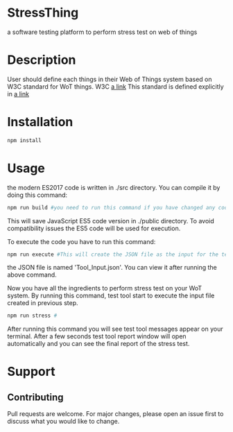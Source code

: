 # StressThing
a software testing platform to perform stress test on web of things
# Description
User should define each things in their Web of Things system based on W3C standard for WoT things.
W3C [a link](https://www.w3.org/) 
This standard is defined explicitly in [a link]( https://www.w3.org/TR/wot-thing-description/)
# Installation
```bash
npm install
```
# Usage
the modern ES2017 code is written in ./src directory. You can compile it by doing this command:
```bash
npm run build #you need to run this command if you have changed any code in ./src directory
```
This will save JavaScript ES5 code version in ./public directory. To avoid compatibility issues the ES5 code will be used for execution.

To execute the code you have to run this command:
```bash
npm run execute #This will create the JSON file as the input for the test tool
```
the JSON file is named 'Tool_Input.json'. You can view it after running the above command.

Now you have all the ingredients to perform stress test on your WoT system. By running this command, test tool start to execute the input file created in previous step.
```bash
npm run stress #
```
After running this command you will see test tool messages appear on your terminal. After a few seconds test tool report window will open automatically and you can see the final report of the stress test. 

# Support


## Contributing
Pull requests are welcome. For major changes, please open an issue first to discuss what you would like to change.